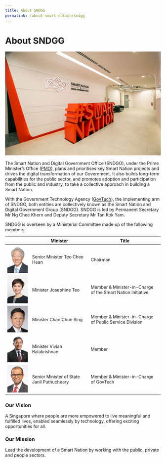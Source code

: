 ```yaml
---
title: About SNDGG
permalink: /about-smart-nation/sndgg
---
```

# About SNDGG

![Alt text for image on Isomer site](/images/abt-smart-nation/SNDGO_Office_01.jpg)

The Smart Nation and Digital Government Office (SNDGO), under the Prime Minister’s Office (<a href="https://www.pmo.gov.sg/" target="_blank">PMO</a>), plans and prioritises key Smart Nation projects and drives the digital transformation of our Government. It also builds long-term capabilities for the public sector, and promotes adoption and participation from the public and industry, to take a collective approach in building a Smart Nation.  
  
With the Government Technology Agency (<a href="https://www.tech.gov.sg/" target="_blank">GovTech</a>), the implementing arm of SNDGO, both entities are collectively known as the Smart Nation and Digital Government Group (SNDGG). SNDGG is led by Permanent Secretary Mr Ng Chee Khern and Deputy Secretary Mr Tan Kok Yam.  
  
SNDGG is overseen by a Ministerial Committee made up of the following members:
<br>

|  | **Minister** | **Title** |
| -------- | -------- | -------- |
| ![Alt text for image on Isomer site](/images/abt-smart-nation/Mr-TEO-Chee-Hean.jpg)     | Senior Minister Teo Chee Hean     | Chairman     |
| ![Alt text for image on Isomer site](/images/abt-smart-nation/Mrs-Josephine-TEO.jpg)     | Minister Josephine Teo     | Member & Minister-in-Charge of the Smart Nation Initiative     |
| ![Alt text for image on Isomer site](/images/abt-smart-nation/Mr-CHAN-Chun-Sing.jpg)    | Minister Chan Chun Sing     | Member & Minister-in-Charge of Public Service Division     |
| ![Alt text for image on Isomer site](/images/abt-smart-nation/Dr%20Vivian%20BALAKRISHNAN.png)     | Minister Vivian Balakrishnan    | Member     |
| ![Alt text for image on Isomer site](/images/abt-smart-nation/Dr-Janil.jpg)     | Senior Minister of State Janil Puthucheary    | Member & Minister-in-Charge of GovTech     |




### Our Vision

A Singapore where people are more empowered to live meaningful and fulfilled lives, enabled seamlessly by technology, offering exciting opportunities for all.

### Our Mission

Lead the development of a Smart Nation by working with the public, private and people sectors.